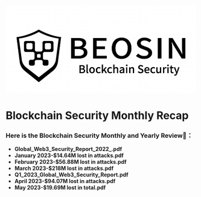 ![alt](https://github.com/BeosinBlockchainSecurity/Web3-Knowledge-Base/blob/main/Black.png)
# Blockchain Security Monthly Recap

### Here is the Blockchain Security Monthly and Yearly Review:closed_book:：

- **Global_Web3_Security_Report_2022_.pdf**
- **January 2023-$14.64M lost in attacks.pdf**
- **February 2023-$56.88M lost in attacks.pdf**
- **March 2023-$218M lost in attacks.pdf**
- **Q1_2023_Global_Web3_Security_Report.pdf**
- **April 2023-$94.07M lost in attacks.pdf**
- **May 2023-$19.69M lost in total.pdf**
